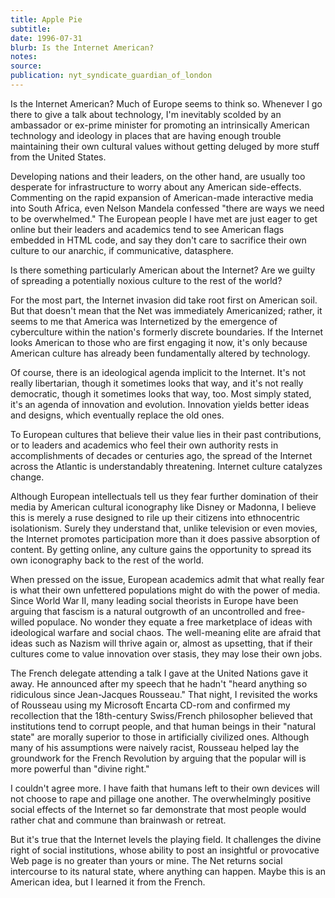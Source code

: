 ```yaml
---
title: Apple Pie
subtitle:
date: 1996-07-31
blurb: Is the Internet American?
notes:
source:
publication: nyt_syndicate_guardian_of_london
---
```


Is the Internet American? Much of Europe seems to think so. Whenever I go there to give a talk about technology, I'm inevitably scolded by an ambassador or ex-prime minister for promoting an intrinsically American technology and ideology in places that are having enough trouble maintaining their own cultural values without getting deluged by more stuff from the United States.

Developing nations and their leaders, on the other hand, are usually too desperate for infrastructure to worry about any American side-effects. Commenting on the rapid expansion of American-made interactive media into South Africa, even Nelson Mandela confessed "there are ways we need to be overwhelmed." The European people I have met are just eager to get online but their leaders and academics tend to see American flags embedded in HTML code, and say they don't care to sacrifice their own culture to our anarchic, if communicative, datasphere.

Is there something particularly American about the Internet? Are we guilty of spreading a potentially noxious culture to the rest of the world?

For the most part, the Internet invasion did take root first on American soil. But that doesn't mean that the Net was immediately Americanized; rather, it seems to me that America was Internetized by the emergence of cyberculture within the nation's formerly discrete boundaries. If the Internet looks American to those who are first engaging it now, it's only because American culture has already been fundamentally altered by technology.

Of course, there is an ideological agenda implicit to the Internet. It's not really libertarian, though it sometimes looks that way, and it's not really democratic, though it sometimes looks that way, too. Most simply stated, it's an agenda of innovation and evolution. Innovation yields better ideas and designs, which eventually replace the old ones.

To European cultures that believe their value lies in their past contributions, or to leaders and academics who feel their own authority rests in accomplishments of decades or centuries ago, the spread of the Internet across the Atlantic is understandably threatening. Internet culture catalyzes change.

Although European intellectuals tell us they fear further domination of their media by American cultural iconography like Disney or Madonna, I believe this is merely a ruse designed to rile up their citizens into ethnocentric isolationism. Surely they understand that, unlike television or even movies, the Internet promotes participation more than it does passive absorption of content. By getting online, any culture gains the opportunity to spread its own iconography back to the rest of the world.

When pressed on the issue, European academics admit that what really fear is what their own unfettered populations might do with the power of media. Since World War II, many leading social theorists in Europe have been arguing that fascism is a natural outgrowth of an uncontrolled and free-willed populace. No wonder they equate a free marketplace of ideas with ideological warfare and social chaos. The well-meaning elite are afraid that ideas such as Nazism will thrive again or, almost as upsetting, that if their cultures come to value innovation over stasis, they may lose their own jobs.

The French delegate attending a talk I gave at the United Nations gave it away. He announced after my speech that he hadn't "heard anything so ridiculous since Jean-Jacques Rousseau." That night, I revisited the works of Rousseau using my Microsoft Encarta CD-rom and confirmed my recollection that the 18th-century Swiss/French philosopher believed that institutions tend to corrupt people, and that human beings in their "natural state" are morally superior to those in artificially civilized ones. Although many of his assumptions were naively racist, Rousseau helped lay the groundwork for the French Revolution by arguing that the popular will is more powerful than "divine right."

I couldn't agree more. I have faith that humans left to their own devices will not choose to rape and pillage one another. The overwhelmingly positive social effects of the Internet so far demonstrate that most people would rather chat and commune than brainwash or retreat.

But it's true that the Internet levels the playing field. It challenges the divine right of social institutions, whose ability to post an insightful or provocative Web page is no greater than yours or mine. The Net returns social intercourse to its natural state, where anything can happen. Maybe this is an American idea, but I learned it from the French.
